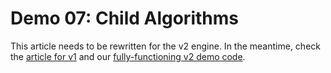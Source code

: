# Demo 07: Child Algorithms

This article needs to be rewritten for the v2 engine. In the meantime, check the [article for v1](../v1/Demo07.md) and our [fully-functioning v2 demo code](https://github.com/fbertram/TuringTrader/blob/develop/Algorithms/Demo%20Algorithms%20(V2)/Demo07_ChildAlgos.cs).